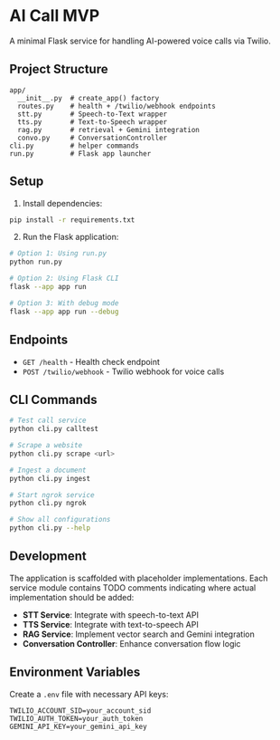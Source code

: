 # AI Call MVP

A minimal Flask service for handling AI-powered voice calls via Twilio.

## Project Structure

```
app/
  __init__.py  # create_app() factory
  routes.py    # health + /twilio/webhook endpoints
  stt.py       # Speech-to-Text wrapper
  tts.py       # Text-to-Speech wrapper
  rag.py       # retrieval + Gemini integration
  convo.py     # ConversationController
cli.py         # helper commands
run.py         # Flask app launcher
```

## Setup

1. Install dependencies:
```bash
pip install -r requirements.txt
```

2. Run the Flask application:
```bash
# Option 1: Using run.py
python run.py

# Option 2: Using Flask CLI
flask --app app run

# Option 3: With debug mode
flask --app app run --debug
```

## Endpoints

- `GET /health` - Health check endpoint
- `POST /twilio/webhook` - Twilio webhook for voice calls

## CLI Commands

```bash
# Test call service
python cli.py calltest

# Scrape a website
python cli.py scrape <url>

# Ingest a document
python cli.py ingest

# Start ngrok service
python cli.py ngrok

# Show all configurations
python cli.py --help
```

## Development

The application is scaffolded with placeholder implementations. Each service module contains TODO comments indicating where actual implementation should be added:

- **STT Service**: Integrate with speech-to-text API
- **TTS Service**: Integrate with text-to-speech API  
- **RAG Service**: Implement vector search and Gemini integration
- **Conversation Controller**: Enhance conversation flow logic

## Environment Variables

Create a `.env` file with necessary API keys:
```
TWILIO_ACCOUNT_SID=your_account_sid
TWILIO_AUTH_TOKEN=your_auth_token
GEMINI_API_KEY=your_gemini_api_key
```
